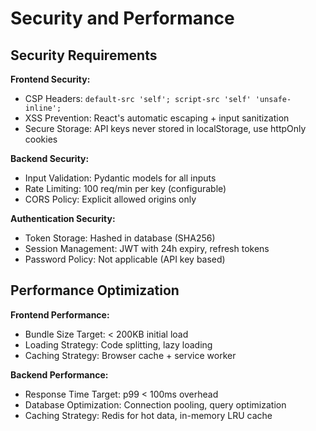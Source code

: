 # Security and Performance

## Security Requirements

**Frontend Security:**
- CSP Headers: `default-src 'self'; script-src 'self' 'unsafe-inline';`
- XSS Prevention: React's automatic escaping + input sanitization
- Secure Storage: API keys never stored in localStorage, use httpOnly cookies

**Backend Security:**
- Input Validation: Pydantic models for all inputs
- Rate Limiting: 100 req/min per key (configurable)
- CORS Policy: Explicit allowed origins only

**Authentication Security:**
- Token Storage: Hashed in database (SHA256)
- Session Management: JWT with 24h expiry, refresh tokens
- Password Policy: Not applicable (API key based)

## Performance Optimization

**Frontend Performance:**
- Bundle Size Target: < 200KB initial load
- Loading Strategy: Code splitting, lazy loading
- Caching Strategy: Browser cache + service worker

**Backend Performance:**
- Response Time Target: p99 < 100ms overhead
- Database Optimization: Connection pooling, query optimization
- Caching Strategy: Redis for hot data, in-memory LRU cache
